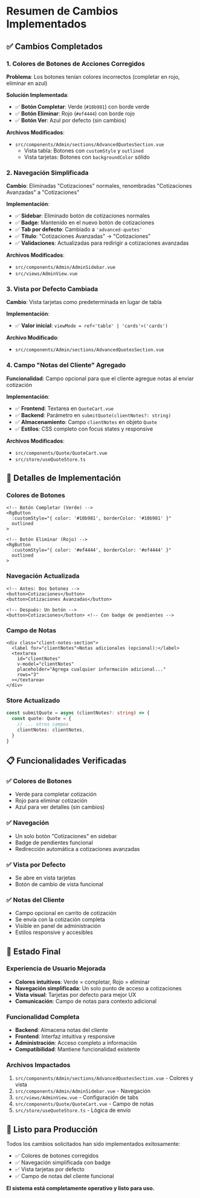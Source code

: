 # Resumen de Cambios Implementados

## ✅ **Cambios Completados**

### 1. **Colores de Botones de Acciones Corregidos**

**Problema**: Los botones tenían colores incorrectos (completar en rojo, eliminar en azul)

**Solución Implementada**:
- ✅ **Botón Completar**: Verde (`#10b981`) con borde verde
- ✅ **Botón Eliminar**: Rojo (`#ef4444`) con borde rojo  
- ✅ **Botón Ver**: Azul por defecto (sin cambios)

**Archivos Modificados**:
- `src/components/Admin/sections/AdvancedQuotesSection.vue`
  - Vista tabla: Botones con `customStyle` y `outlined`
  - Vista tarjetas: Botones con `backgroundColor` sólido

### 2. **Navegación Simplificada**

**Cambio**: Eliminadas "Cotizaciones" normales, renombradas "Cotizaciones Avanzadas" a "Cotizaciones"

**Implementación**:
- ✅ **Sidebar**: Eliminado botón de cotizaciones normales
- ✅ **Badge**: Mantenido en el nuevo botón de cotizaciones
- ✅ **Tab por defecto**: Cambiado a `'advanced-quotes'`
- ✅ **Título**: "Cotizaciones Avanzadas" → "Cotizaciones"
- ✅ **Validaciones**: Actualizadas para redirigir a cotizaciones avanzadas

**Archivos Modificados**:
- `src/components/Admin/AdminSidebar.vue`
- `src/views/AdminView.vue`

### 3. **Vista por Defecto Cambiada**

**Cambio**: Vista tarjetas como predeterminada en lugar de tabla

**Implementación**:
- ✅ **Valor inicial**: `viewMode = ref<'table' | 'cards'>('cards')`

**Archivo Modificado**:
- `src/components/Admin/sections/AdvancedQuotesSection.vue`

### 4. **Campo "Notas del Cliente" Agregado**

**Funcionalidad**: Campo opcional para que el cliente agregue notas al enviar cotización

**Implementación**:
- ✅ **Frontend**: Textarea en `QuoteCart.vue`
- ✅ **Backend**: Parámetro en `submitQuote(clientNotes?: string)`
- ✅ **Almacenamiento**: Campo `clientNotes` en objeto `Quote`
- ✅ **Estilos**: CSS completo con focus states y responsive

**Archivos Modificados**:
- `src/components/Quote/QuoteCart.vue`
- `src/store/useQuoteStore.ts`

## 🎨 **Detalles de Implementación**

### **Colores de Botones**
```vue
<!-- Botón Completar (Verde) -->
<RgButton 
  :customStyle="{ color: '#10b981', borderColor: '#10b981' }"
  outlined
>

<!-- Botón Eliminar (Rojo) -->
<RgButton 
  :customStyle="{ color: '#ef4444', borderColor: '#ef4444' }"
  outlined
>
```

### **Navegación Actualizada**
```vue
<!-- Antes: Dos botones -->
<button>Cotizaciones</button>
<button>Cotizaciones Avanzadas</button>

<!-- Después: Un botón -->
<button>Cotizaciones</button> <!-- Con badge de pendientes -->
```

### **Campo de Notas**
```vue
<div class="client-notes-section">
  <label for="clientNotes">Notas adicionales (opcional):</label>
  <textarea
    id="clientNotes"
    v-model="clientNotes"
    placeholder="Agrega cualquier información adicional..."
    rows="3"
  ></textarea>
</div>
```

### **Store Actualizado**
```typescript
const submitQuote = async (clientNotes?: string) => {
  const quote: Quote = {
    // ... otros campos
    clientNotes: clientNotes,
  }
}
```

## 📋 **Funcionalidades Verificadas**

### ✅ **Colores de Botones**
- Verde para completar cotización
- Rojo para eliminar cotización
- Azul para ver detalles (sin cambios)

### ✅ **Navegación**
- Un solo botón "Cotizaciones" en sidebar
- Badge de pendientes funcional
- Redirección automática a cotizaciones avanzadas

### ✅ **Vista por Defecto**
- Se abre en vista tarjetas
- Botón de cambio de vista funcional

### ✅ **Notas del Cliente**
- Campo opcional en carrito de cotización
- Se envía con la cotización completa
- Visible en panel de administración
- Estilos responsive y accesibles

## 🎯 **Estado Final**

### **Experiencia de Usuario Mejorada**
- **Colores intuitivos**: Verde = completar, Rojo = eliminar
- **Navegación simplificada**: Un solo punto de acceso a cotizaciones
- **Vista visual**: Tarjetas por defecto para mejor UX
- **Comunicación**: Campo de notas para contexto adicional

### **Funcionalidad Completa**
- **Backend**: Almacena notas del cliente
- **Frontend**: Interfaz intuitiva y responsive
- **Administración**: Acceso completo a información
- **Compatibilidad**: Mantiene funcionalidad existente

### **Archivos Impactados**
1. `src/components/Admin/sections/AdvancedQuotesSection.vue` - Colores y vista
2. `src/components/Admin/AdminSidebar.vue` - Navegación
3. `src/views/AdminView.vue` - Configuración de tabs
4. `src/components/Quote/QuoteCart.vue` - Campo de notas
5. `src/store/useQuoteStore.ts` - Lógica de envío

## 🚀 **Listo para Producción**

Todos los cambios solicitados han sido implementados exitosamente:
- ✅ Colores de botones corregidos
- ✅ Navegación simplificada con badge
- ✅ Vista tarjetas por defecto
- ✅ Campo de notas del cliente funcional

**El sistema está completamente operativo y listo para uso.**
